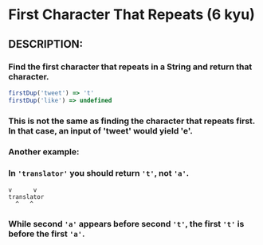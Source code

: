 # First Character That Repeats (6 kyu)

## DESCRIPTION:
### Find the first character that repeats in a String and return that character.

```javascript
firstDup('tweet') => 't'
firstDup('like') => undefined
```

### This is not the same as finding the character that repeats first. In that case, an input of 'tweet' would yield 'e'.

### Another example:

### In `'translator'` you should return `'t'`, not `'a'`.
```javasript
v      v  
translator
  ^   ^
```
### While second `'a'` appears before second `'t'`, the first `'t'` is before the first `'a'`.